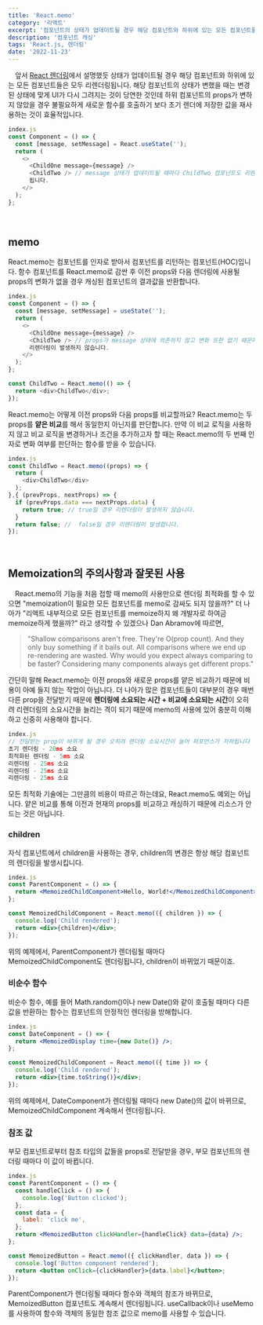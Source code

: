 ```yaml
---
title: 'React.memo'
category: '리액트'
excerpt: '컴포넌트의 상태가 업데이트될 경우 해당 컴포넌트와 하위에 있는 모든 컴포넌트들은 모두 리렌더링됩니다. 해당 컴포넌트의 상태가 변했을 때는 변경된 상태에 맞게 UI가 다시 그려지는 것이 당연한 것인데 하위 컴포넌트의 props가 변하지 않았을 경우 불필요하게 새로운 함수를 호출하기 보다 초기 렌더링에서 저장한 값을 재사용하는 것이 효율적입니다.'
description: '컴포넌트 캐싱'
tags: 'React.js, 렌더링'
date: '2022-11-23'
---
```


&emsp;앞서 <a href="https://www.moonkorea.dev/React-%EB%A0%8C%EB%8D%94%EB%A7%81-%EB%B0%8F-%EC%B5%9C%EC%A0%81%ED%99%94-(1)" target=”_blank”>React 렌더링</a>에서 설명했듯 상태가 업데이트될 경우 해당 컴포넌트와 하위에 있는 모든 컴포넌트들은 모두 리렌더링됩니다. 해당 컴포넌트의 상태가 변했을 때는 변경된 상태에 맞게 UI가 다시 그려지는 것이 당연한 것인데 하위 컴포넌트의 props가 변하지 않았을 경우 불필요하게 새로운 함수를 호출하기 보다 초기 렌더에 저장한 값을 재사용하는 것이 효율적입니다.

```js
index.js
const Component = () => {
  const [message, setMessage] = React.useState('');
  return (
    <>
      <ChildOne message={message} />
      <ChildTwo /> // message 상태가 업데이트될 때마다 ChildTwo 컴포넌트도 리렌더링
      됩니다.
    </>
  );
};
```

<br>

## memo

React.memo는 컴포넌트를 인자로 받아서 컴포넌트를 리턴하는 컴포넌트(HOC)입니다. 함수 컴포넌트를 React.memo로 감싼 후 이전 props와 다음 렌더링에 사용될 props의 변화가 없을 경우 캐싱된 컴포넌트의 결과값을 반환합니다.

```js
index.js
const Component = () => {
  const [message, setMessage] = useState('');
  return (
    <>
      <ChildOne message={message} />
      <ChildTwo /> // props가 message 상태에 의존하지 않고 변화 또한 없기 때문에
      리렌더링이 발생하지 않습니다.
    </>
  );
};

const ChildTwo = React.memo(() => {
  return <div>ChildTwo</div>;
});
```

React.memo는 어떻게 이전 props와 다음 props를 비교할까요? React.memo는 두 props를 <b>얕은 비교</b>를 해서 동일한지 아닌지를 판단합니다. 만약 이 비교 로직을 사용하지 않고 비교 로직을 변경하거나 조건을 추가하고자 할 때는 React.memo의 두 번째 인자로 변화 여부를 판단하는 함수를 받을 수 있습니다.

```js
index.js
const ChildTwo = React.memo((props) => {
  return (
    <div>ChildTwo</div>
  );
},{ (prevProps, nextProps) => {
  if (prevProps.data === nextProps.data) {
    return true; // true일 경우 리렌더링이 발생하지 않습니다.
  }
  return false; //  false일 경우 리렌더링이 발생합니다.
});
```

</br>

## Memoization의 주의사항과 잘못된 사용

&emsp;React.memo의 기능을 처음 접할 때 memo의 사용만으로 렌더링 최적화를 할 수 있으면 "memoization이 필요한 모든 컴포넌트를 memo로 감싸도 되지 않을까?" 더 나아가 "리액트 내부적으로 모든 컴포넌트를 memoize하지 왜 개발자로 하여금 memoize하게 했을까?" 라고 생각할 수 있겠으나 Dan Abramov에 따르면,

> "Shallow comparisons aren't free. They're O(prop count). And they only buy something if it bails out.
> All comparisons where we end up re-rendering are wasted. Why would you expect always comparing to be faster? Considering many components always get different props."

간단히 말해 React.memo는 이전 props와 새로운 props를 얕은 비교하기 때문에 비용이 아예 들지 않는 작업이 아닙니다. 더 나아가 많은 컴포넌트들이 대부분의 경우 매번 다른 prop을 전달받기 때문에 <b>렌더링에 소요되는 시간 + 비교에 소요되는 시간</b>이 오히려 리렌더링의 소요시간을 늘리는 격이 되기 때문에 memo의 사용에 있어 충분히 이해하고 신중히 사용해야 합니다.

```js
index.js
// 전달받는 prop이 바뀌게 될 경우 오히려 렌더링 소요시간이 늘어 퍼포먼스가 저하됩니다
초기 렌더링 - 20ms 소요
최적화된 렌더링 - 5ms 소요
리렌더링 - 25ms 소요
리렌더링 - 25ms 소요
리렌더링 - 25ms 소요
```

모든 최적화 기술에는 그만큼의 비용이 따르곤 하는데요, React.memo도 예외는 아닙니다. 얕은 비교를 통해 이전과 현재의 props를 비교하고 캐싱하기 때문에 리소스가 안 드는 것은 아닙니다.

### children

자식 컴포넌트에서 children을 사용하는 경우, children의 변경은 항상 해당 컴포넌트의 렌더링을 발생시킵니다.

```jsx
index.js
const ParentComponent = () => {
  return <MemoizedChildComponent>Hello, World!</MemoizedChildComponent>;
};

const MemoizedChildComponent = React.memo(({ children }) => {
  console.log('Child rendered');
  return <div>{children}</div>;
});
```

위의 예제에서, ParentComponent가 렌더링될 때마다 MemoizedChildComponent도 렌더링됩니다, children이 바뀌었기 때문이죠.

### 비순수 함수

비순수 함수, 예를 들어 Math.random()이나 new Date()와 같이 호출될 때마다 다른 값을 반환하는 함수는 컴포넌트의 안정적인 렌더링을 방해합니다.

```jsx
index.js
const DateComponent = () => {
  return <MemoizedDisplay time={new Date()} />;
};

const MemoizedChildComponent = React.memo(({ time }) => {
  console.log('Child rendered');
  return <div>{time.toString()}</div>;
});
```

위의 예제에서, DateComponent가 렌더링될 때마다 new Date()의 값이 바뀌므로, MemoizedChildComponent 계속해서 렌더링됩니다.

### 참조 값

부모 컴포넌트로부터 참조 타입의 값들을 props로 전달받을 경우, 부모 컴포넌트의 렌더링 때마다 이 값이 바뀝니다.

```jsx
index.js
const ParentComponent = () => {
  const handleClick = () => {
    console.log('Button clicked');
  };
  const data = {
    label: 'click me',
  };
  return <MemoizedButton clickHandler={handleClick} data={data} />;
};

const MemoizedButton = React.memo(({ clickHandler, data }) => {
  console.log('Button component rendered');
  return <button onClick={clickHandler}>{data.label}</button>;
});
```

ParentComponent가 렌더링될 때마다 함수와 객체의 참조가 바뀌므로, MemoizedButton 컴포넌트도 계속해서 렌더링됩니다. useCallback이나 useMemo를 사용하여 함수와 객체의 동일한 참조 값으로 memo를 사용할 수 있습니다.
